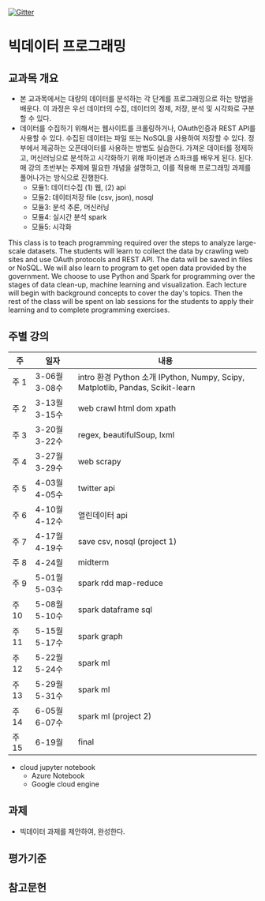 [![Gitter](https://badges.gitter.im/smu405/s.svg)](https://gitter.im/smu405/s?utm_source=badge&utm_medium=badge&utm_campaign=pr-badge)

# 빅데이터 프로그래밍

## 교과목 개요

* 본 교과목에서는 대량의 데이터를 분석하는 각 단계를 프로그래밍으로 하는 방법을 배운다.
이 과정은 우선 데이터의 수집, 데이터의 정제, 저장, 분석 및 시각화로 구분할 수
있다.
* 데이터를 수집하기 위해서는 웹사이트를 크롤링하거나, OAuth인증과 REST API를 사용할 수 있다.
수집된 데이터는 파일 또는 NoSQL을 사용하여 저장할 수 있다.
정부에서 제공하는 오픈데이터를 사용하는 방법도 실습한다.
가져온 데이터를 정제하고, 머신러닝으로 분석하고 시각화하기 위해 파이썬과 스파크를 배우게 된다.
된다. 매 강의 초반부는 주제에 필요한 개념을 설명하고, 이를 적용해 프로그래밍 과제를 풀어나가는 방식으로 진행한다.
    * 모듈1: 데이터수집 (1) 웹, (2) api
    * 모듈2: 데이터저장 file (csv, json), nosql
    * 모듈3: 분석 추론, 머신러닝
    * 모듈4: 실시간 분석 spark
    * 모듈5: 시각화

This class is to teach programming required over the steps to analyze large-scale datasets.
The students will learn to collect the data by crawling web sites and use OAuth protocols and REST API.
The data will be saved in files or NoSQL.
We will also learn to program to get open data provided by the government.
We choose to use Python and Spark for programming over the stages of data clean-up, machine learning and visualization.
Each lecture will begin with background concepts to cover the day's topics.
Then the rest of the class will be spent on lab sessions for the students to apply their learning and to complete programming exercises.

## 주별 강의

주 | 일자 | 내용
-----|-----|-----
주 1 | 3-06월 3-08수 | intro 환경 Python 소개 IPython, Numpy, Scipy, Matplotlib, Pandas, Scikit-learn
주 2 | 3-13월 3-15수 | web crawl html dom xpath
주 3 | 3-20월 3-22수 | regex, beautifulSoup, lxml
주 4 | 3-27월 3-29수 | web scrapy
주 5 | 4-03월 4-05수 | twitter api
주 6 | 4-10월 4-12수 | 열린데이터 api
주 7 | 4-17월 4-19수 | save csv, nosql (project 1)
주 8 | 4-24월 | midterm
주 9 | 5-01월 5-03수 | spark rdd map-reduce
주 10 | 5-08월 5-10수 | spark dataframe sql
주 11 | 5-15월 5-17수 | spark graph
주 12 | 5-22월 5-24수 | spark ml
주 13 | 5-29월 5-31수 | spark ml
주 14 | 6-05월 6-07수 | spark ml (project 2)
주 15 | 6-19월 | final

* cloud jupyter notebook
    * Azure Notebook
    * Google cloud engine

## 과제
* 빅데이터 과제를 제안하여, 완성한다.

## 평가기준


## 참고문헌

